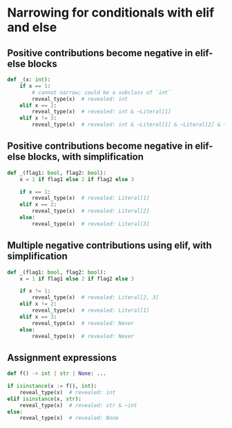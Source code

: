 # Narrowing for conditionals with elif and else

## Positive contributions become negative in elif-else blocks

```py
def _(x: int):
    if x == 1:
        # cannot narrow; could be a subclass of `int`
        reveal_type(x)  # revealed: int
    elif x == 2:
        reveal_type(x)  # revealed: int & ~Literal[1]
    elif x != 3:
        reveal_type(x)  # revealed: int & ~Literal[1] & ~Literal[2] & ~Literal[3]
```

## Positive contributions become negative in elif-else blocks, with simplification

```py
def _(flag1: bool, flag2: bool):
    x = 1 if flag1 else 2 if flag2 else 3

    if x == 1:
        reveal_type(x)  # revealed: Literal[1]
    elif x == 2:
        reveal_type(x)  # revealed: Literal[2]
    else:
        reveal_type(x)  # revealed: Literal[3]
```

## Multiple negative contributions using elif, with simplification

```py
def _(flag1: bool, flag2: bool):
    x = 1 if flag1 else 2 if flag2 else 3

    if x != 1:
        reveal_type(x)  # revealed: Literal[2, 3]
    elif x != 2:
        reveal_type(x)  # revealed: Literal[1]
    elif x == 3:
        reveal_type(x)  # revealed: Never
    else:
        reveal_type(x)  # revealed: Never
```

## Assignment expressions

```py
def f() -> int | str | None: ...

if isinstance(x := f(), int):
    reveal_type(x)  # revealed: int
elif isinstance(x, str):
    reveal_type(x)  # revealed: str & ~int
else:
    reveal_type(x)  # revealed: None
```
